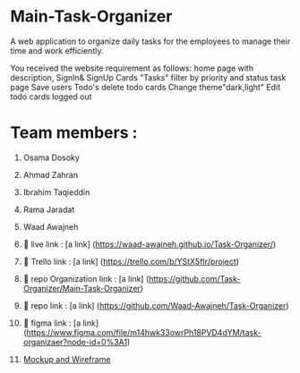 # Main-Task-Organizer
A web application to organize daily tasks for the employees to manage their time and work efficiently.

You received the website requirement as follows: 
home page with description,
SignIn& SignUp
Cards "Tasks"
filter by priority and status
task page
Save users Todo's
delete todo cards
Change theme"dark,light"
Edit todo cards
 logged out

# Team members :
1. Osama Dosoky
2. Ahmad Zahran
3. Ibrahim Taqieddin
4. Rama Jaradat
5. Waad Awajneh

1. 🔗 live link : [a link] (https://waad-awajneh.github.io/Task-Organizer/)
2. 🔗 Trello link : [a link] (https://trello.com/b/YStX5fIr/project)
3. 🔗 repo Organization link : [a link] (https://github.com/Task-Organizer/Main-Task-Organizer)
4. 🔗 repo link : [a link] (https://github.com/Waad-Awajneh/Task-Organizer)
5. 🔗 figma link : [a link] (https://www.figma.com/file/m14hwk33owrPh18PVD4dYM/task-organizaer?node-id=0%3A1)
6. [Mockup and Wireframe](task-organizaer.pdf)
